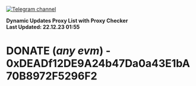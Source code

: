 [![Telegram channel](https://img.shields.io/endpoint?url=https://runkit.io/damiankrawczyk/telegram-badge/branches/master?url=https://t.me/n4z4v0d)](https://t.me/n4z4v0d) 

**Dynamic Updates Proxy List with Proxy Checker**  
**Last Updated: 22.12.23 01:55**

# DONATE (_any evm_) - 0xDEADf12DE9A24b47Da0a43E1bA70B8972F5296F2

